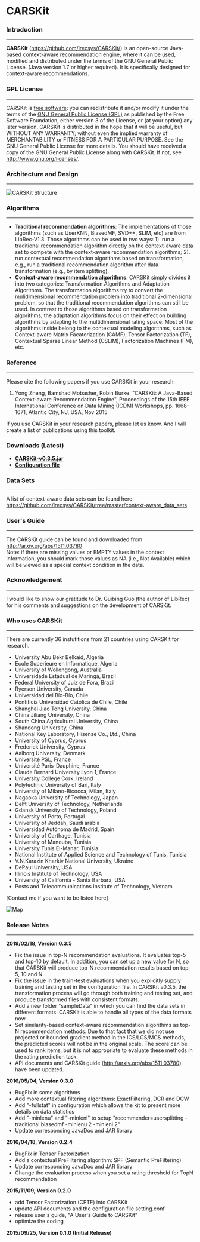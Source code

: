 # CARSKit

### Introduction
-------------------

**CARSKit** (https://github.com/irecsys/CARSKit/) is an open-source Java-based context-aware recommendation engine, where it can be used, modified and distributed under the terms of the GNU General Public License. (Java version 1.7 or higher required). It is specifically designed for context-aware recommendations. 


### GPL License
-------------------

CARSKit is [free software](http://www.gnu.org/philosophy/free-sw.html): you can redistribute it and/or modify it under the terms of the [GNU General Public License (GPL)](http://www.gnu.org/licenses/gpl.html) as published by the Free Software Foundation, either version 3 of the License, or (at your option) any later version. CARSKit is distributed in the hope that it will be useful, but WITHOUT ANY WARRANTY; without even the implied warranty of MERCHANTABILITY or FITNESS FOR A PARTICULAR PURPOSE. See the GNU General Public License for more details. You should have received a copy of the GNU General Public License along with CARSKit. If not, see http://www.gnu.org/licenses/.

### Architecture and Design
----------------------------

![CARSKit Structure](https://raw.githubusercontent.com/irecsys/CARSKit/master/CARSKit_Design.png)

### Algorithms
---------------

* **Traditional recommendation algorithms**: The implementations of those algorithms (such as UserKNN, BiasedMF, SVD++, SLIM, etc) are from LibRec-V1.3. Those algorithms can be used in two ways: 1). run a traditional recommendation algorithm directly on the context-aware data set to compete with the context-aware recommendation algorithms; 2). run contextual recommendation algorithms based on transformation, e.g., run a traditional recommendation algorithm after data transformation (e.g., by item splitting).
* **Context-aware recommendation algorithms**: CARSKit simply divides it into two categories: Transformation Algorithms and Adaptation Algorithms. The transformation algorithms try to convert the mulidimensional recommendation problem into traditional 2-dimensional problem, so that the traditional recommendation algorithms can still be used. In contrast to those algorithms based on transformation algorithms, the adaptation algorithms focus on their effect on building algorithms by adapting to the multidimensional rating space. Most of the algorithms inside belong to the contextual modeling algorithms, such as Context-aware Matrix Facatorization (CAMF), Tensor Factorization (TF), Contextual Sparse Linear Method (CSLIM), Factorization Machines (FM), etc.

### Reference
-------------

Please cite the following papers if you use CARSKit in your research:

1. Yong Zheng, Bamshad Mobasher, Robin Burke. "CARSKit: A Java-Based Context-aware Recommendation Engine", Proceedings of the 15th IEEE International Conference on Data Mining (ICDM) Workshops, pp. 1668-1671, Atlantic City, NJ, USA, Nov 2015

If you use CARSKit in your research papers, please let us know. And I will create a list of publications using this toolkit.

### Downloads (Latest)
* **[CARSKit-v0.3.5.jar](https://github.com/irecsys/CARSKit/raw/master/jar/CARSKit-v0.3.5.jar)**
* **[Configuration file](https://raw.githubusercontent.com/irecsys/CARSKit/master/setting.conf)**

### Data Sets
--------------

A list of context-aware data sets can be found here: https://github.com/irecsys/CARSKit/tree/master/context-aware_data_sets <br/>

### User's Guide
--------------
The CARSKit guide can be found and downloaded from http://arxiv.org/abs/1511.03780<br/>
Note: if there are missing values or EMPTY values in the context information, you should mark those values as NA (i.e., Not Available) which will be viewed as a special context condition in the data.

### Acknowledgement
--------------------

I would like to show our gratitude to Dr. Guibing Guo (the author of LibRec) for his comments and suggestions on the development of CARSKit.

### Who uses CARSKit
--------------------
There are currently 36 instutitions from 21 countries using CARSKit for research.

* University Abu Bekr Belkaid, Algeria
* Ecole Superieure en Informatique, Algeria
* University of Wollongong, Australia
* Universidade Estadual de Maringá, Brazil
* Federal University of Juiz de Fora, Brazil
* Ryerson University, Canada
* Universidad del Bío-Bío, Chile
* Pontiﬁcia Universidad Católica de Chile, Chile
* Shanghai Jiao Tong University, China
* China Jiliang University, China
* South China Agricultural University, China
* Shandong University, China
* National Key Laboratory, Hisense Co., Ltd., China
* University of Cyprus, Cyprus
* Frederick University, Cyprus
* Aalborg University, Denmark
* Université PSL, France
* Université Paris-Dauphine, France
* Claude Bernard University Lyon 1, France
* University College Cork, Ireland
* Polytechnic University of Bari, Italy
* University of Milano-Bicocca, Milan, Italy
* Nagaoka University of Technology, Japan
* Delft University of Technology, Netherlands
* Gdansk University of Technology, Poland
* University of Porto, Portugal
* University of Jeddah, Saudi arabia
* Universidad Autónoma de Madrid, Spain
* University of Carthage, Tunisia
* University of Manouba, Tunisia
* University Tunis El-Manar, Tunisia
* National Institute of Applied Science and Technology of Tunis, Tunisia
* V.N.Karazin Kharkiv National University, Ukraine
* DePaul University, USA
* Illinois Institute of Technology, USA
* University of California - Santa Barbara, USA
* Posts and Telecommunications Institute of Technology, Vietnam

[Contact me if you want to be listed here]

![Map](https://raw.githubusercontent.com/irecsys/CARSKit/master/Map.jpg)


### Release Notes
------------------
**2019/02/18, Version 0.3.5**
* Fix the issue in top-N recommendation evaluations. It evaluates top-5 and top-10 by default. In addition, you can set up a new value for N, so that CARSKit will produce top-N recommendation results based on top-5, 10 and N.
* Fix the issue in the train-test evaluations when you explicitly supply training and testing set in the configuration file. In CARSKit v0.3.5, the transformation process will go through both training and testing set, and produce transformed files with consistent formats.
* Add a new folder "sampleData" in which you can find the data sets in different formats. CARSKit is able to handle all types of the data formats now.
* Set similarity-based context-aware recommendation algorithms as top-N recommendation methods. Due to that fact that we did not use projected or bounded gradient method in the ICS/LCS/MCS methods, the predicted scores will not be in the original scale. The score can be used to rank items, but it is not appropriate to evaluate these methods in the rating prediction task.
* API documents and CARSKit guide (http://arxiv.org/abs/1511.03780) have been updated.

**2016/05/04, Version 0.3.0**
* BugFix in some algorithms
* Add more contextual filtering algorithms: ExactFiltering, DCR and DCW
* Add "-fullstat" in configuration which allows the kit to present more details on data statistics
* Add "-minlenu" and "-minleni" to setup "recommender=usersplitting -traditional biasedmf -minlenu 2 -minleni 2"
* Update corresponding JavaDoc and JAR library

**2016/04/18, Version 0.2.4**
* BugFix in Tensor Factorization
* Add a contextual PreFiltering algorithm: SPF (Semantic PreFiltering)
* Update corresponding JavaDoc and JAR library
* Change the evaluation process when you set a rating threshold for TopN recommendation

**2015/11/09, Version 0.2.0**
* add Tensor Factorization (CPTF) into CARSKit
* update API documents and the configuration file setting.conf
* release user's guide, "A User's Guide to CARSKit"
* optimize the coding

**2015/09/25, Version 0.1.0 (Initial Release)**





